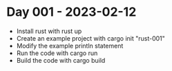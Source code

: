 # Day 001 - 2023-02-12

* Install rust with rust up
* Create an example project with cargo init "rust-001"
* Modify the example println statement
* Run the code with cargo run
* Build the code with cargo build

